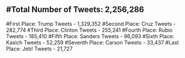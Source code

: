 #Total Number of Tweets: 2,256,286 
---
#First Place: Trump Tweets - 1,329,352
#Second Place: Cruz Tweets - 282,774
#Third Place: Clinton Tweets - 255,241
#Fourth Place: Rubio Tweets - 185,410
#Fifth Place: Sanders Tweets - 96,093
#Sixth Place: Kasich Tweets - 52,259
#Seventh Place: Carson Tweets - 33,437
#Last Place: Jeb! Tweets - 21,727
